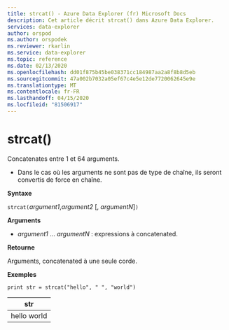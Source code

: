 ```yaml
---
title: strcat() - Azure Data Explorer (fr) Microsoft Docs
description: Cet article décrit strcat() dans Azure Data Explorer.
services: data-explorer
author: orspod
ms.author: orspodek
ms.reviewer: rkarlin
ms.service: data-explorer
ms.topic: reference
ms.date: 02/13/2020
ms.openlocfilehash: dd01f875b45be038371cc184987aa2a8f8b8d5eb
ms.sourcegitcommit: 47a002b7032a05ef67c4e5e12de7720062645e9e
ms.translationtype: MT
ms.contentlocale: fr-FR
ms.lasthandoff: 04/15/2020
ms.locfileid: "81506917"
---
```

# <a name="strcat"></a>strcat()

Concatenates entre 1 et 64 arguments.

* Dans le cas où les arguments ne sont pas de type de chaîne, ils seront convertis de force en chaîne.

**Syntaxe**

`strcat(`*argument1*,*argument2* [, *argumentN*]`)`

**Arguments**

* *argument1* ... *argumentN* : expressions à concatenated.

**Retourne**

Arguments, concatenated à une seule corde.

**Exemples**
  
   ```kusto
print str = strcat("hello", " ", "world")
```

|str|
|---|
|hello world|